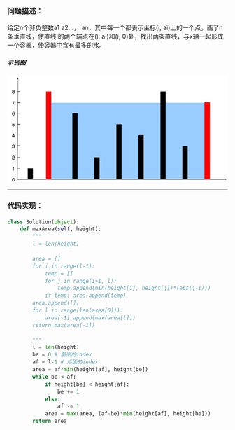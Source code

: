 ### 问题描述：
给定n个非负整数a1 a2…， an，其中每一个都表示坐标(i, ai)上的一个点。画了n条垂直线，使直线i的两个端点在(i, ai)和(i, 0)处，找出两条直线，与x轴一起形成一个容器，使容器中含有最多的水。
##### 示例图
![result4](assets/ContainerWithMostWater.jpg)
***
### 代码实现：

```python
class Solution(object):
    def maxArea(self, height):
        """
        l = len(height)

        area = []
        for i in range(l-1):
            temp = []
            for j in range(i+1, l):
                temp.append(min(height[i], height[j])*(abs(j-i)))
            if temp: area.append(temp)
        area.append([])
        for l in range(len(area[0])):
            area[-1].append(max(area[l]))
        return max(area[-1])
        
        """
        l = len(height)
        be = 0 # 前面的index
        af = l-1 # 后面的index
        area = af*min(height[af], height[be])
        while be < af:
            if height[be] < height[af]:
                be += 1
            else:
                af -= 1
            area = max(area, (af-be)*min(height[af], height[be]))
        return area
```
